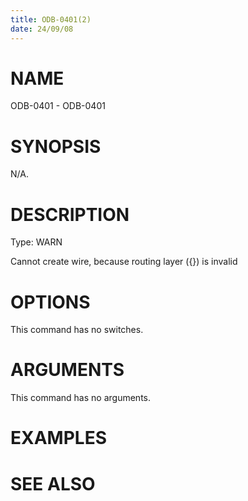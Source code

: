 ```yaml
---
title: ODB-0401(2)
date: 24/09/08
---
```


# NAME

ODB-0401 - ODB-0401

# SYNOPSIS

N/A.

# DESCRIPTION

Type: WARN

Cannot create wire, because routing layer ({}) is invalid

# OPTIONS

This command has no switches.

# ARGUMENTS

This command has no arguments.

# EXAMPLES

# SEE ALSO
